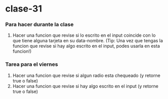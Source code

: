 # clase-31

### Para hacer durante la clase 

1. Hacer una funcion que revise si lo escrito en el input coincide con lo que tiene alguna tarjeta en su data-nombre. 
(Tip: Una vez que tengas la funcion que revise si hay algo escrito en el input, podes usarla en esta funcion!)

### Tarea para el viernes

1. Hacer una funcion que revise si algun radio esta chequeado (y retorne true o false)
2. Hacer una funcion que revise si hay algo escrito en el input (y retorne true o false)


